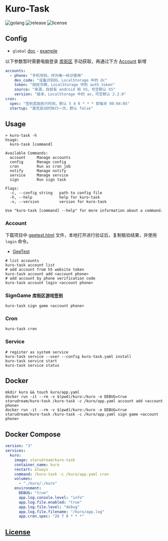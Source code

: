 # Kuro-Task

![golang](https://img.shields.io/github/actions/workflow/status/starudream/kuro-task/golang.yml?style=for-the-badge&logo=github&label=golang)
![release](https://img.shields.io/github/v/release/starudream/kuro-task?style=for-the-badge)
![license](https://img.shields.io/github/license/starudream/kuro-task?style=for-the-badge)

## Config

- `global` [doc](https://github.com/starudream/go-lib/blob/v2/README.md) - [example](https://github.com/starudream/go-lib/blob/v2/app.example.yaml)

以下参数暂时需要电脑登录 [库街区](https://www.kurobbs.com/mc/home/9) 手动获取，再通过下方 [Account](#account) 新增

```yaml
accounts:
  - phone: "手机号码，作为唯一标识使用"
    dev_code: "设备识别码，LocalStorage 中的 dc"
    token: "授权令牌，LocalStorage 中的 auth_token"
    source: "来源，目前有 android 和 h5，可空默认 h5"
    version: "版本，LocalStorage 中的 av，可空默认 2.2.0"
cron:
  spec: "签到奖励执行时间，默认 5 4 8 * * * 即每天 08:04:05"
  startup: "是否启动时执行一次，默认 false"
```

## Usage

```
> kuro-task -h
Usage:
  kuro-task [command]

Available Commands:
  account     Manage accounts
  config      Manage config
  cron        Run as cron job
  notify      Manage notify
  service     Manage service
  sign        Run sign task

Flags:
  -c, --config string   path to config file
  -h, --help            help for kuro-task
  -v, --version         version for kuro-task

Use "kuro-task [command] --help" for more information about a command.
```

### Account

下载项目中 [geetest.html](./geetest.html) 文件，本地打开进行验证后，复制极验结果，并使用 `login` 命令。

- [GeeTest](https://github.com/geetestweb/gt4-public-client-demo/blob/master/slide-popup.html)

```shell
# list accounts
kuro-task account list
# add account from h5 website token
kuro-task account add <account phone>
# add account by phone verification code
kuro-task account login <account phone>
```

### SignGame `库街区游戏签到`

```shell
kuro-task sign game <account phone>
```

### Cron

```shell
kuro-task cron
```

### Service

```shell
# register as system service
kuro-task service --user --config kuro-task.yaml install
kuro-task service start
kuro-task service status
```

## Docker

```shell
mkdir kuro && touch kuro/app.yaml
docker run -it --rm -v $(pwd)/kuro:/kuro -e DEBUG=true starudream/kuro-task /kuro-task -c /kuro/app.yaml account add <account phone>
docker run -it --rm -v $(pwd)/kuro:/kuro -e DEBUG=true starudream/kuro-task /kuro-task -c /kuro/app.yaml sign game <account phone>
```

## Docker Compose

```yaml
version: "3"
services:
  kuro:
    image: starudream/kuro-task
    container_name: kuro
    restart: always
    command: /kuro-task -c /kuro/app.yaml cron
    volumes:
      - "./kuro/:/kuro"
    environment:
      DEBUG: "true"
      app.log.console.level: "info"
      app.log.file.enabled: "true"
      app.log.file.level: "debug"
      app.log.file.filename: "/kuro/app.log"
      app.cron.spec: "26 7 8 * * *"
```

## [License](./LICENSE)
